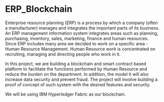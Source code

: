 # ERP_Blockchain
Enterprise resource planning (ERP) is a process by which a company (often a manufacturer) manages and integrates the important parts of its business. An ERP management information system integrates areas such as planning, purchasing, inventory, sales, marketing, finance and human resources. Since ERP includes many area we decided to work on a specific area - Human Resource Management. Human Resource work is concentrated on recruiting, managing and directing people who work in it.

In this project, we are building a blockchain and smart contract based platform to facilitate the functions performed by Human Resource and reduce the burden on the department. In addition, the model it will also increase data security and prevent fraud. The project will involve building a proof of concept of such system with the desired features and security. 

We will be using IBM Hyperledger Fabric as our blockchain.
